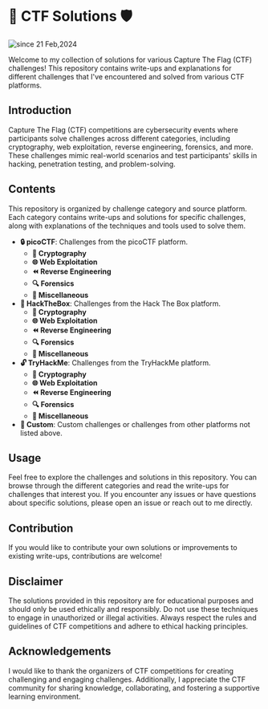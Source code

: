 # 🚩 CTF Solutions 🛡️
<img src="https://komarev.com/ghpvc/?username=CTF-isaka&label=CTF&color=0e75b6&style=flat" alt="since 21 Feb,2024" />

Welcome to my collection of solutions for various Capture The Flag (CTF) challenges! This repository contains write-ups and explanations for different challenges that I've encountered and solved from various CTF platforms.

## Introduction

Capture The Flag (CTF) competitions are cybersecurity events where participants solve challenges across different categories, including cryptography, web exploitation, reverse engineering, forensics, and more. These challenges mimic real-world scenarios and test participants' skills in hacking, penetration testing, and problem-solving.

## Contents

This repository is organized by challenge category and source platform. Each category contains write-ups and solutions for specific challenges, along with explanations of the techniques and tools used to solve them.

- **🔒 picoCTF**: Challenges from the picoCTF platform.
  - **🔑 Cryptography**
  - **🌐 Web Exploitation**
  - **⏪ Reverse Engineering**
  - **🔍 Forensics**
  - **🧩 Miscellaneous**
- **🔐 HackTheBox**: Challenges from the Hack The Box platform.
  - **🔑 Cryptography**
  - **🌐 Web Exploitation**
  - **⏪ Reverse Engineering**
  - **🔍 Forensics**
  - **🧩 Miscellaneous**
- **🔓 TryHackMe**: Challenges from the TryHackMe platform.
  - **🔑 Cryptography**
  - **🌐 Web Exploitation**
  - **⏪ Reverse Engineering**
  - **🔍 Forensics**
  - **🧩 Miscellaneous**
- **🔧 Custom**: Custom challenges or challenges from other platforms not listed above.

## Usage

Feel free to explore the challenges and solutions in this repository. You can browse through the different categories and read the write-ups for challenges that interest you. If you encounter any issues or have questions about specific solutions, please open an issue or reach out to me directly.

## Contribution

If you would like to contribute your own solutions or improvements to existing write-ups, contributions are welcome!

## Disclaimer

The solutions provided in this repository are for educational purposes and should only be used ethically and responsibly. Do not use these techniques to engage in unauthorized or illegal activities. Always respect the rules and guidelines of CTF competitions and adhere to ethical hacking principles.

## Acknowledgements

I would like to thank the organizers of CTF competitions for creating challenging and engaging challenges. Additionally, I appreciate the CTF community for sharing knowledge, collaborating, and fostering a supportive learning environment.
